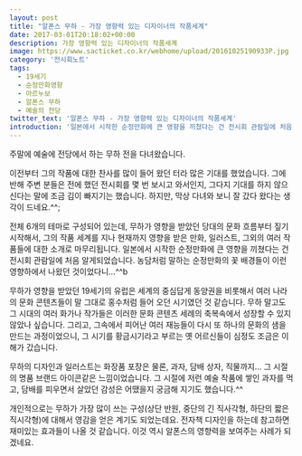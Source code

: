 ```yaml
---
layout: post
title: "알폰스 무하 - 가장 영향력 있는 디자이너의 작품세계"
date: 2017-03-01T20:18:02+00:00
description: 가장 영향력 있는 디자이너의 작품세계
image: https://www.sacticket.co.kr/webhome/upload/20161025190933P.jpg
category: '전시회노트'  
tags: 
  - 19세기
  - 순정만화영향
  - 아르누보
  - 알폰스 무하
  - 예술의 전당
twitter_text: '알폰스 무하 - 가장 영향력 있는 디자이너의 작품세계'
introduction: '일본에서 시작한 순정만화에 큰 영향을 끼쳤다는 건 전시회 관람일에 처음 알게되었습니다. '
---
```


주말에 예술에 전당에서 하는 무하 전을 다녀왔습니다.
 
이전부터 그의 작품에 대한 찬사를 많이 들어 왔던 터라 많은 기대를 했었습니다. 그에 반해 주변 분들은 전에 했던 전시회를 몇 번 보시고 와서인지, 그다지 기대를 하지 않으신다는 말에 조금 김이 빠지기는 했습니다. 하지만, 막상 다녀와 보니 잘 갔다 왔다는 생각이 드네요.^^;

전체 6개의 테마로 구성되어 있는데, 무하가 영향을 받았던 당대의 문화 흐름부터 짚기 시작해서, 그의 작품 세계를 지나 현재까지 영향을 받은 만화, 일러스트, 그외의 여러 작품들에 대한 소개로 마무리됩니다. 일본에서 시작한 순정만화에 큰 영향을 끼쳤다는 건 전시회 관람일에 처음 알게되었습니다. 농담처럼 말하는 순정만화의 꽃 배경들이 이런 영향하에서 나왔던 것이었다니&#8230;^^b

무하가 영향을 받았던 19세기의 유럽은 세계의 중심답게 동양권을 비롯해서 여러 나라의 문화 콘텐츠들이 말 그대로 홍수처럼 들어 오던 시기였던 것 같습니다. 무하 말고도 그 시대의 여러 화가나 작가들은 이러한 문화 콘텐츠 세례의 축복속에서 성장할 수 있지 않았나 싶습니다. 그리고, 그속에서 피어난 여러 재능들이 다시 또 하나의 문화의 샘을 만드는 과정이었으니, 그 시기를 황금시기라고 부르는 옛 어르신들이 심정도 조금은 이해가 갔습니다.

무하의 디자인과 일러스트는 화장품 포장은 물론, 과자, 담배 상자, 직물까지&#8230; 그 시절의 명품 브랜드 아이콘같은 느낌이었습니다. 그 시절에 저런 예술 작품에 쌓인 과자를 먹고, 담배를 피우면서 살았던 감성은 어땠을지 궁금해 지기도 했습니다.^^

개인적으로는 무하가 가장 많이 쓰는 구성(상단 반원, 중단의 긴 직사각형, 하단의 짧은 직시각형)에 대해서 영감을 얻은 계기도 되었는데요. 전자책 디자인을 하는데 참고하면 재미있는 효과들이 나올 것 같습니다. 이것 역시 알폰스의 영향력을 보여주는 사례가 되겠네요.
